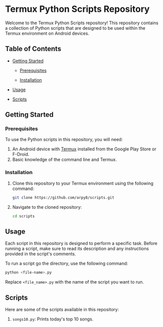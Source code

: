 # Termux Python Scripts Repository

Welcome to the Termux Python Scripts repository! This repository contains a collection of Python scripts that are designed to be used within the Termux environment on Android devices.

## Table of Contents

- [Getting Started](#Getting-started)

  - [Prerequisites](#Prerequisites)

  - [Installation](#Installation)

- [Usage](#Usage)

- [Scripts](#Scripts)

## Getting Started

### Prerequisites

To use the Python scripts in this repository, you will need:

1. An Android device with [Termux](https://termux.com/) installed from the Google Play Store or F-Droid.
2. Basic knowledge of the command line and Termux.

### Installation

1. Clone this repository to your Termux environment using the following command:

   ```bash
   git clone https://github.com/arpy8/scripts.git
   ```

2. Navigate to the cloned repository:

   ```bash
   cd scripts
   ```

## Usage

Each script in this repository is designed to perform a specific task. Before running a script, make sure to read its description and any instructions provided in the script's comments.

To run a script go the directory, use the following command:

```bash
python <file-name>.py
```

Replace `<file_name>.py` with the name of the script you want to run.

## Scripts

Here are some of the scripts available in this repository:

1. `songs10.py`: Prints today's top 10 songs.

[//]: # (2. `script2.py`: Description of what this script does.)
[//]: # (3. ...)
